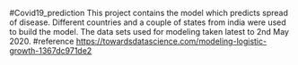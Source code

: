 #Covid19_prediction
This project contains the model which predicts spread of disease. Different countries and a couple of states from india were 
used to build the model. The data sets used for modeling taken latest to 2nd May 2020. 
#reference https://towardsdatascience.com/modeling-logistic-growth-1367dc971de2
